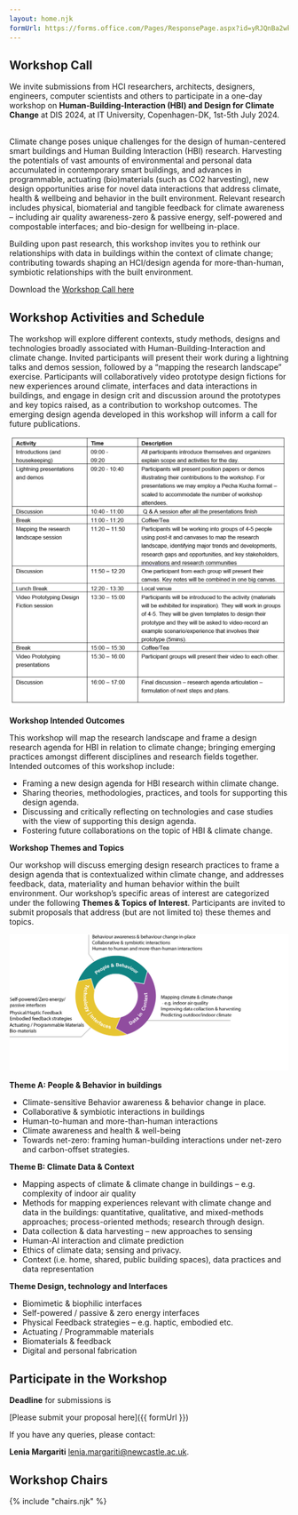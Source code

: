 ```yaml
---
layout: home.njk
formUrl: https://forms.office.com/Pages/ResponsePage.aspx?id=yRJQnBa2wkSpF2aBT74-h-sd_7IfUsBBq1o6Cc4k1QNUNUlGMDc4WTBHQjFHMktVWVJSVFBUOVNBUC4u
---
```


## Workshop Call

We invite submissions from HCI researchers, architects, designers, engineers, computer scientists and others to participate in a one-day workshop on **Human-Building-Interaction (HBI) and Design for Climate Change** at DIS 2024, at IT University, Copenhagen-DK, 1st-5th July 2024.

<br>
Climate change poses unique challenges for the design of human-centered smart buildings and Human Building Interaction (HBI) research. Harvesting the potentials of vast amounts of environmental and personal data accumulated in contemporary smart buildings, and advances in programmable, actuating (bio)materials (such as CO2 harvesting), new design opportunities arise for novel data interactions that address climate, health & wellbeing and behavior in the built environment. Relevant research includes physical, biomaterial and tangible feedback for climate awareness – including air quality awareness-zero & passive energy, self-powered and compostable interfaces; and bio-design for wellbeing in-place.

<br>

Building upon past research, this workshop invites you to rethink our relationships with data in buildings within the context of climate change; contributing towards shaping an HCI/design agenda for more-than-human, symbiotic relationships with the built environment.

Download the [Workshop Call here](https://files.openlab.dev/0f689070-4508-49b8-926f-0e526358f8e6)

## Workshop Activities and Schedule

The workshop will explore different contexts, study methods, designs and technologies broadly associated with Human-Building-Interaction and climate change. Invited participants will present their work during a lightning talks and demos session, followed by a “mapping the research landscape” exercise. Participants will collaboratively video prototype design fictions for new experiences around climate, interfaces and data interactions in buildings, and engage in design crit and discussion around the prototypes and key topics raised, as a contribution to workshop outcomes. The emerging design agenda developed in this workshop will inform a call for future publications.

![Timetable](assets/Timetable.png)

**Workshop Intended Outcomes**

This workshop will map the research landscape and frame a design research agenda for HBI in relation to climate change; bringing emerging practices amongst different disciplines and research fields together. Intended outcomes of this workshop include:

- Framing a new design agenda for HBI research within climate change.
- Sharing theories, methodologies, practices, and tools for supporting this design agenda.
- Discussing and critically reflecting on technologies and case studies with the view of supporting this design agenda.
- Fostering future collaborations on the topic of HBI & climate change.

**Workshop Themes and Topics**

Our workshop will discuss emerging design research practices to frame a design agenda that is contextualized within climate change, and addresses feedback, data, materiality and human behavior within the built environment. Our workshop’s specific areas of interest are categorized under the following **Themes & Topics of Interest**. Participants are invited to submit proposals that address (but are not limited to) these themes and topics.

![Topics](assets/AssetDiagram.png)

**Theme A: People & Behavior in buildings**

- Climate-sensitive Behavior awareness & behavior change in place.
- Collaborative & symbiotic interactions in buildings
- Human-to-human and more-than-human interactions
- Climate awareness and health & well-being
- Towards net-zero: framing human-building interactions under net-zero and carbon-offset strategies.

**Theme B: Climate Data & Context**

- Mapping aspects of climate & climate change in buildings – e.g. complexity of indoor air quality
- Methods for mapping experiences relevant with climate change and data in the buildings: quantitative, qualitative, and mixed-methods approaches; process-oriented methods; research through design.
- Data collection & data harvesting – new approaches to sensing
- Human-AI interaction and climate prediction
- Ethics of climate data; sensing and privacy.
- Context (i.e. home, shared, public building spaces), data practices and data representation

**Theme Design, technology and Interfaces**

- Biomimetic & biophilic interfaces
- Self-powered / passive & zero energy interfaces
- Physical Feedback strategies – e.g. haptic, embodied etc.
- Actuating / Programmable materials
- Biomaterials & feedback
- Digital and personal fabrication

## Participate in the Workshop

**Deadline** for submissions is

[Please submit your proposal here]({{ formUrl }})

If you have any queries, please contact:

**Lenia Margariti** [lenia.margariti@newcastle.ac.uk](mailto:lenia.margariti@newcastle.ac.uk).

## Workshop Chairs

{% include "chairs.njk" %}

<br>
